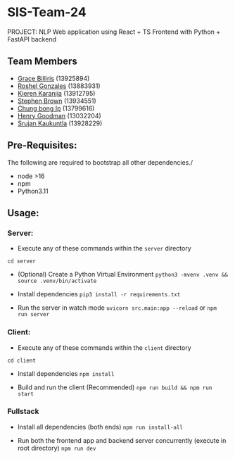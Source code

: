 # SIS-Team-24

PROJECT: NLP
Web application using React + TS Frontend with Python + FastAPI backend

## Team Members
* [Grace Billiris](https://www.linkedin.com/in/grace-billiris/) (13925894)
* [Roshel Gonzales]() (13883931)
* [Kieren Karanjia]() (13912795)
* [Stephen Brown](https://github.com/SSBdevelopment) (13934551)
* [Chung bong Ip]() (13799616)
* [Henry Goodman]() (13032204)
* [Srujan Kaukuntla]() (13928229)

## Pre-Requisites:
The following are required to bootstrap all other dependencies./
- node >16
- npm
- Python3.11

## Usage:

### Server:

- Execute any of these commands within the `server` directory

`cd server`

- (Optional) Create a Python Virtual Environment
`python3 -mvenv .venv && source .venv/bin/activate`

- Install dependencies
`pip3 install -r requirements.txt`

- Run the server in watch mode
`uvicorn src.main:app --reload` or `npm run server`


### Client:

- Execute any of these commands within the `client` directory

`cd client`

- Install dependencies
`npm install`

- Build and run the client (Recommended)
`npm run build && npm run start`

### Fullstack

- Install all dependencies (both ends)
`npm run install-all`

- Run both the frontend app and backend server concurrently (execute in root directory)
`npm run dev`
